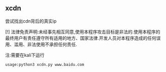 ## xcdn

尝试找出cdn背后的真实ip

[!] 法律免责声明:未经事先相互同意,使用本程序攻击目标是非法的.使用本程序的最终用户有责任遵守所有适用的地方、国家法律.开发人员对本程序造成的任何误用、滥用、非法使用不承担任何责任.

注:需要在kali下运行

`usage:python3 xcdn.py www.baidu.com`
